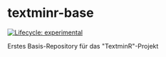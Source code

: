 # textminr-base

<!-- badges: start -->

[![Lifecycle: experimental](https://img.shields.io/badge/lifecycle-experimental-orange.svg)](https://lifecycle.r-lib.org/articles/stages.html#experimental)

<!-- badges: end -->

Erstes Basis-Repository für das "TextminR"-Projekt
